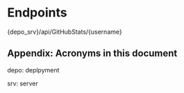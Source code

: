 # Endpoints

{depo_srv}/api/GitHubStats/{username}

## Appendix: Acronyms in this document

depo: deplpyment

srv: server
